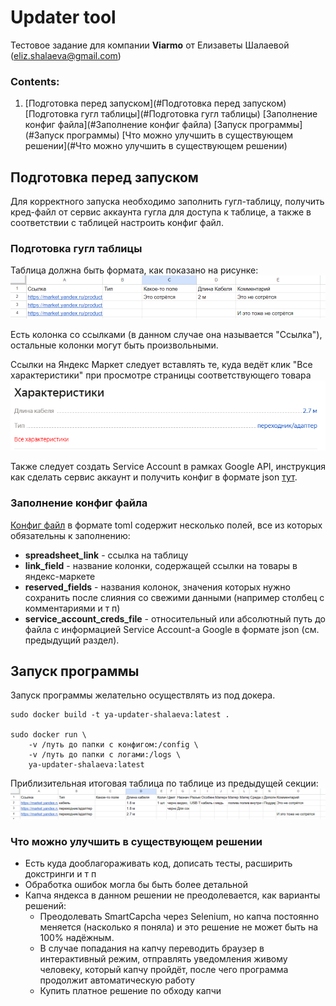 # Updater tool

Тестовое задание для компании **Viarmo** 
от Елизаветы Шалаевой (eliz.shalaeva@gmail.com)  

### Contents:

 1. [Подготовка перед запуском](#Подготовка перед запуском)
    [Подготовка гугл таблицы](#Подготовка гугл таблицы)
    [Заполнение конфиг файла](#Заполнение конфиг файла)
  [Запуск программы](#Запуск программы)
  [Что можно улучшить в существующем решении](#Что можно улучшить в существующем решении)



## Подготовка перед запуском
Для корректного запуска необходимо заполнить гугл-таблицу, получить кред-файл от сервис аккаунта гугла
для доступа к таблице, а также в соответствии с таблицей настроить конфиг файл. 

### Подготовка гугл таблицы 
Таблица должна быть формата, как показано на рисунке:
![img.png](spreadsheet-example.png)

Есть колонка со ссылками (в данном случае она называется "Ссылка"), остальные колонки могут быть произвольными.


Ссылки на Яндекс Маркет следует вставлять те, куда ведёт клик "Все характеристики" при просмотре страницы соответствующего товара 
![img_1.png](yamarket-page-example.png)

Также следует создать Service Account в рамках Google API, инструкция как сделать сервис аккаунт и получить конфиг в формате json 
[тут](https://developers.google.com/workspace/guides/get-started).


### Заполнение конфиг файла

[Конфиг файл](config/config.toml) в формате toml содержит несколько полей, все из которых обязательны к заполнению:

- **spreadsheet_link** - ссылка на таблицу
- **link_field** - название колонки, содержащей ссылки на товары в яндекс-маркете
- **reserved_fields** - названия колонок, значения которых нужно сохранить после слияния со свежими данными (например столбец с комментариями и т п)
- **service_account_creds_file** - относительный или абсолютный путь до файла с информацией Service Account-а Google в формате json (см. предыдущий раздел).

## Запуск программы

Запуск программы желательно осуществлять из под докера.


````
sudo docker build -t ya-updater-shalaeva:latest .

sudo docker run \
    -v /путь до папки с конфигом:/config \
    -v /путь до папки с логами:/logs \
    ya-updater-shalaeva:latest
````

Приблизительная итоговая таблица по таблице из предыдущей секции:
![img.png](example-result.png)

### Что можно улучшить в существующем решении 

- Есть куда дооблагораживать код, дописать тесты, расширить докстринги и т п
- Обработка ошибок могла бы быть более детальной
- Капча яндекса в данном решении не преодолевается, как варианты решений:
  - Преодолевать SmartCapcha через Selenium, но капча постоянно меняется (насколько я поняла) и это решение не может быть на 100% надёжным.
  - В случае попадания на капчу переводить браузер в интерактивный режим, отправлять уведомления живому человеку, который капчу пройдёт, после чего программа продолжит автоматическую работу
  - Купить платное решение по обходу капчи

